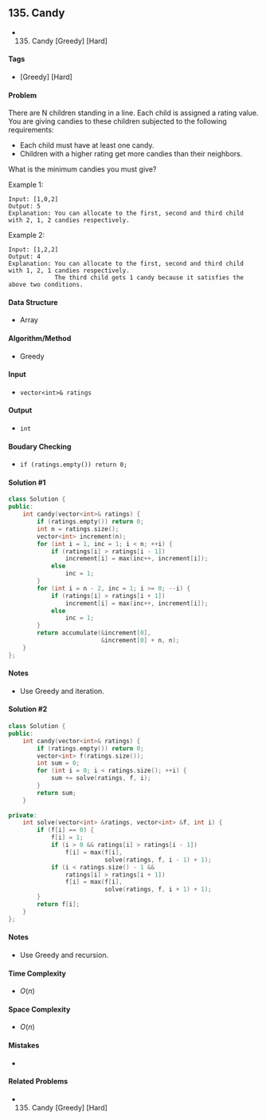 ## 135. Candy
- 135. Candy [Greedy] [Hard]

#### Tags
- [Greedy] [Hard]

#### Problem
There are N children standing in a line. Each child is assigned a rating value.  
You are giving candies to these children subjected to the following requirements:

- Each child must have at least one candy.
- Children with a higher rating get more candies than their neighbors.

What is the minimum candies you must give?

Example 1:

    Input: [1,0,2]
    Output: 5
    Explanation: You can allocate to the first, second and third child with 2, 1, 2 candies respectively.

Example 2:

    Input: [1,2,2]
    Output: 4
    Explanation: You can allocate to the first, second and third child with 1, 2, 1 candies respectively.
                 The third child gets 1 candy because it satisfies the above two conditions.

#### Data Structure
- Array

#### Algorithm/Method
- Greedy

#### Input
- `vector<int>& ratings`

#### Output
- `int`

#### Boudary Checking
- `if (ratings.empty()) return 0;`

#### Solution #1
``` C++
class Solution {
public:
    int candy(vector<int>& ratings) {
        if (ratings.empty()) return 0;
        int n = ratings.size();
        vector<int> increment(n);
        for (int i = 1, inc = 1; i < n; ++i) {
            if (ratings[i] > ratings[i - 1])
                increment[i] = max(inc++, increment[i]);
            else
                inc = 1;
        }
        for (int i = n - 2, inc = 1; i >= 0; --i) {
            if (ratings[i] > ratings[i + 1])
                increment[i] = max(inc++, increment[i]);
            else
                inc = 1;
        }
        return accumulate(&increment[0],
                          &increment[0] + n, n);
    }
};
```

#### Notes
- Use Greedy and iteration.

#### Solution #2
``` C++
class Solution {
public:
    int candy(vector<int>& ratings) {
        if (ratings.empty()) return 0;
        vector<int> f(ratings.size());
        int sum = 0;
        for (int i = 0; i < ratings.size(); ++i) {
            sum += solve(ratings, f, i);
        }
        return sum;
    }
    
private:
    int solve(vector<int> &ratings, vector<int> &f, int i) {
        if (f[i] == 0) {
            f[i] = 1;
            if (i > 0 && ratings[i] > ratings[i - 1])
                f[i] = max(f[i], 
                           solve(ratings, f, i - 1) + 1);
            if (i < ratings.size() - 1 && 
                ratings[i] > ratings[i + 1])
                f[i] = max(f[i], 
                           solve(ratings, f, i + 1) + 1);
        }
        return f[i];
    }
};
```

#### Notes
- Use Greedy and recursion.

#### Time Complexity
- $O(n)$

#### Space Complexity
- $O(n)$

#### Mistakes
- 

#### Related Problems
- 135. Candy [Greedy] [Hard]
